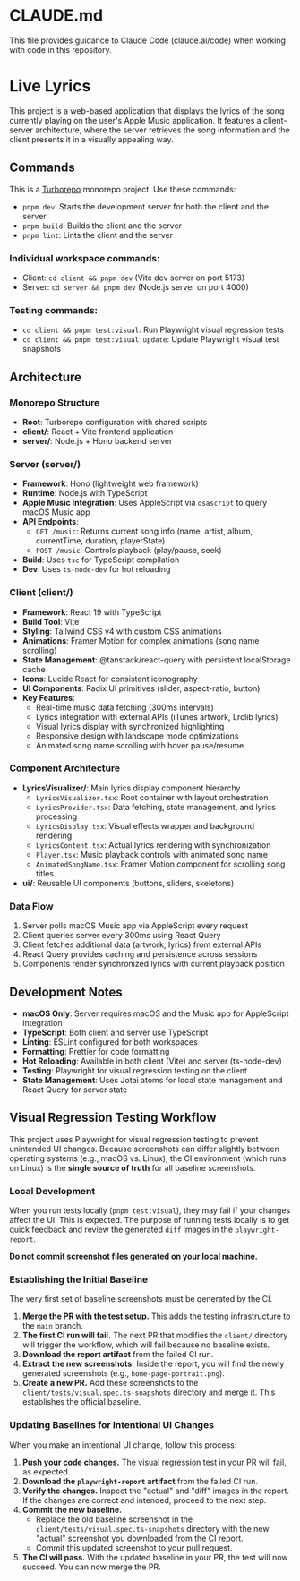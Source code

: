 # CLAUDE.md

This file provides guidance to Claude Code (claude.ai/code) when working with code in this repository.

# Live Lyrics

This project is a web-based application that displays the lyrics of the song currently playing on the user's Apple Music application. It features a client-server architecture, where the server retrieves the song information and the client presents it in a visually appealing way.

## Commands

This is a [Turborepo](https://turbo.build/) monorepo project. Use these commands:

- `pnpm dev`: Starts the development server for both the client and the server
- `pnpm build`: Builds the client and the server
- `pnpm lint`: Lints the client and the server

### Individual workspace commands:
- Client: `cd client && pnpm dev` (Vite dev server on port 5173)
- Server: `cd server && pnpm dev` (Node.js server on port 4000)

### Testing commands:
- `cd client && pnpm test:visual`: Run Playwright visual regression tests
- `cd client && pnpm test:visual:update`: Update Playwright visual test snapshots

## Architecture

### Monorepo Structure
- **Root**: Turborepo configuration with shared scripts
- **client/**: React + Vite frontend application
- **server/**: Node.js + Hono backend server

### Server (server/)
- **Framework**: Hono (lightweight web framework)
- **Runtime**: Node.js with TypeScript
- **Apple Music Integration**: Uses AppleScript via `osascript` to query macOS Music app
- **API Endpoints**:
  - `GET /music`: Returns current song info (name, artist, album, currentTime, duration, playerState)
  - `POST /music`: Controls playback (play/pause, seek)
- **Build**: Uses `tsc` for TypeScript compilation
- **Dev**: Uses `ts-node-dev` for hot reloading

### Client (client/)
- **Framework**: React 19 with TypeScript
- **Build Tool**: Vite
- **Styling**: Tailwind CSS v4 with custom CSS animations
- **Animations**: Framer Motion for complex animations (song name scrolling)
- **State Management**: @tanstack/react-query with persistent localStorage cache
- **Icons**: Lucide React for consistent iconography
- **UI Components**: Radix UI primitives (slider, aspect-ratio, button)
- **Key Features**:
  - Real-time music data fetching (300ms intervals)
  - Lyrics integration with external APIs (iTunes artwork, Lrclib lyrics)
  - Visual lyrics display with synchronized highlighting
  - Responsive design with landscape mode optimizations
  - Animated song name scrolling with hover pause/resume

### Component Architecture
- **LyricsVisualizer/**: Main lyrics display component hierarchy
  - `LyricsVisualizer.tsx`: Root container with layout orchestration
  - `LyricsProvider.tsx`: Data fetching, state management, and lyrics processing
  - `LyricsDisplay.tsx`: Visual effects wrapper and background rendering
  - `LyricsContent.tsx`: Actual lyrics rendering with synchronization
  - `Player.tsx`: Music playback controls with animated song name
  - `AnimatedSongName.tsx`: Framer Motion component for scrolling song titles
- **ui/**: Reusable UI components (buttons, sliders, skeletons)

### Data Flow
1. Server polls macOS Music app via AppleScript every request
2. Client queries server every 300ms using React Query
3. Client fetches additional data (artwork, lyrics) from external APIs
4. React Query provides caching and persistence across sessions
5. Components render synchronized lyrics with current playback position

## Development Notes

- **macOS Only**: Server requires macOS and the Music app for AppleScript integration
- **TypeScript**: Both client and server use TypeScript
- **Linting**: ESLint configured for both workspaces
- **Formatting**: Prettier for code formatting
- **Hot Reloading**: Available in both client (Vite) and server (ts-node-dev)
- **Testing**: Playwright for visual regression testing on the client
- **State Management**: Uses Jotai atoms for local state management and React Query for server state

## Visual Regression Testing Workflow

This project uses Playwright for visual regression testing to prevent unintended UI changes. Because screenshots can differ slightly between operating systems (e.g., macOS vs. Linux), the CI environment (which runs on Linux) is the **single source of truth** for all baseline screenshots.

### Local Development

When you run tests locally (`pnpm test:visual`), they may fail if your changes affect the UI. This is expected. The purpose of running tests locally is to get quick feedback and review the generated `diff` images in the `playwright-report`.

**Do not commit screenshot files generated on your local machine.**

### Establishing the Initial Baseline

The very first set of baseline screenshots must be generated by the CI.

1.  **Merge the PR with the test setup.** This adds the testing infrastructure to the `main` branch.
2.  **The first CI run will fail.** The next PR that modifies the `client/` directory will trigger the workflow, which will fail because no baseline exists.
3.  **Download the report artifact** from the failed CI run.
4.  **Extract the new screenshots.** Inside the report, you will find the newly generated screenshots (e.g., `home-page-portrait.png`).
5.  **Create a new PR.** Add these screenshots to the `client/tests/visual.spec.ts-snapshots` directory and merge it. This establishes the official baseline.

### Updating Baselines for Intentional UI Changes

When you make an intentional UI change, follow this process:

1.  **Push your code changes.** The visual regression test in your PR will fail, as expected.
2.  **Download the `playwright-report` artifact** from the failed CI run.
3.  **Verify the changes.** Inspect the "actual" and "diff" images in the report. If the changes are correct and intended, proceed to the next step.
4.  **Commit the new baseline.**
    *   Replace the old baseline screenshot in the `client/tests/visual.spec.ts-snapshots` directory with the new "actual" screenshot you downloaded from the CI report.
    *   Commit this updated screenshot to your pull request.
5.  **The CI will pass.** With the updated baseline in your PR, the test will now succeed. You can now merge the PR.